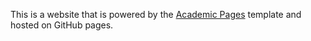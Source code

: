 This is a website that is powered by the [Academic Pages](https://github.com/academicpages/academicpages.github.io) template and hosted on GitHub pages.
